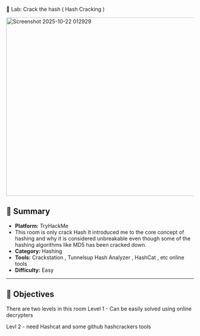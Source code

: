 🧩 Lab: Crack the hash ( Hash Cracking )


<img width="1888" height="480" alt="Screenshot 2025-10-22 012929" src="https://github.com/user-attachments/assets/7dec0c3f-9307-4e7c-99c0-280e87870140" />

## 📘 Summary
- **Platform:** TryHackMe
- This room is only crack Hash It introduced me to the core concept of hashing and why it is considered unbreakable even though some of the hashing algorithms like MD5 has been cracked down.
- **Category:** Hashing 
- **Tools:** Crackstation ,  Tunnelsup Hash Analyzer , HashCat , etc online tools
- **Difficulty:** Easy 

---

## 🎯 Objectives
There are two levels in this room 
Level 1 - Can be easily solved using online decrypters


Levl 2 - need Hashcat and some github hashcrackers tools


